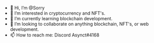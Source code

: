 - 👋 Hi, I’m @Sorry
- 👀 I’m interested in cryptocurrency and NFT's.
- 🌱 I’m currently learning blockchain development.
- 💞️ I’m looking to collaborate on anything blockchain, NFT's, or web development.
- 📫 How to reach me: Discord Asynct#4168
